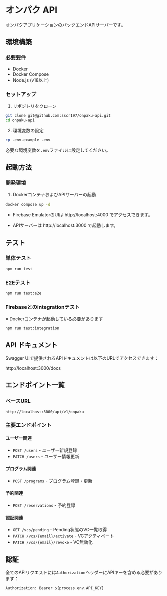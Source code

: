 # オンパク API

オンパクアプリケーションのバックエンドAPIサーバーです。

## 環境構築

### 必要要件

- Docker
- Docker Compose
- Node.js (v18以上)

### セットアップ

1. リポジトリをクローン

```bash
git clone git@github.com:sscr197/onpaku-api.git
cd onpaku-api
```

2. 環境変数の設定

```bash
cp .env.example .env
```

必要な環境変数を`.env`ファイルに設定してください。

## 起動方法

### 開発環境

1. DockerコンテナおよびAPIサーバーの起動

```bash
docker compose up -d
```

- Firebase EmulatorのUIは http://localhost:4000 でアクセスできます。

- APIサーバーは http://localhost:3000 で起動します。

## テスト

### 単体テスト

```bash
npm run test
```

### E2Eテスト

```bash
npm run test:e2e
```

### Firebaseとのintegrationテスト

※ Dockerコンテナが起動している必要があります

```bash
npm run test:integration
```

## API ドキュメント

Swagger UIで提供されるAPIドキュメントは以下のURLでアクセスできます：

http://localhost:3000/docs

## エンドポイント一覧

### ベースURL

```
http://localhost:3000/api/v1/onpaku
```

### 主要エンドポイント

#### ユーザー関連

- `POST /users` - ユーザー新規登録
- `PATCH /users` - ユーザー情報更新

#### プログラム関連

- `POST /programs` - プログラム登録・更新

#### 予約関連

- `POST /reservations` - 予約登録

#### 認証関連

- `GET /vcs/pending` - Pending状態のVC一覧取得
- `PATCH /vcs/{email}/activate` - VCアクティベート
- `PATCH /vcs/{email}/revoke` - VC無効化

## 認証

全てのAPIリクエストには`Authorization`ヘッダーにAPIキーを含める必要があります：

```
Authorization: Bearer ${process.env.API_KEY}
```
